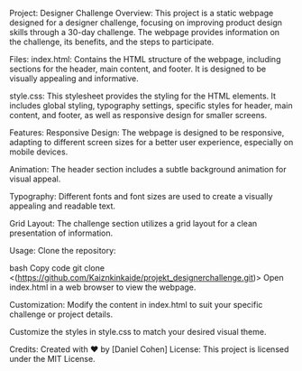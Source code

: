 Project: Designer Challenge
Overview:
This project is a static webpage designed for a designer challenge, focusing on improving product design skills through a 30-day challenge. The webpage provides information on the challenge, its benefits, and the steps to participate.

Files:
index.html: Contains the HTML structure of the webpage, including sections for the header, main content, and footer. It is designed to be visually appealing and informative.

style.css: This stylesheet provides the styling for the HTML elements. It includes global styling, typography settings, specific styles for header, main content, and footer, as well as responsive design for smaller screens.

Features:
Responsive Design: The webpage is designed to be responsive, adapting to different screen sizes for a better user experience, especially on mobile devices.

Animation: The header section includes a subtle background animation for visual appeal.

Typography: Different fonts and font sizes are used to create a visually appealing and readable text.

Grid Layout: The challenge section utilizes a grid layout for a clean presentation of information.

Usage:
Clone the repository:

bash
Copy code
git clone <(https://github.com/Kaiznkinkaide/projekt_designerchallenge.git)>
Open index.html in a web browser to view the webpage.

Customization:
Modify the content in index.html to suit your specific challenge or project details.

Customize the styles in style.css to match your desired visual theme.

Credits:
Created with ❤️ by [Daniel Cohen]
License:
This project is licensed under the MIT License.
